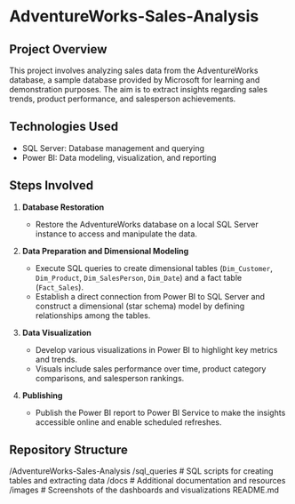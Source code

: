 # AdventureWorks-Sales-Analysis

## Project Overview
This project involves analyzing sales data from the AdventureWorks database, a sample database provided by Microsoft for learning and demonstration purposes. The aim is to extract insights regarding sales trends, product performance, and salesperson achievements.

## Technologies Used
- SQL Server: Database management and querying
- Power BI: Data modeling, visualization, and reporting

## Steps Involved
1. **Database Restoration**
   - Restore the AdventureWorks database on a local SQL Server instance to access and manipulate the data.

2. **Data Preparation and Dimensional Modeling**
   - Execute SQL queries to create dimensional tables (`Dim_Customer`, `Dim_Product`, `Dim_SalesPerson`, `Dim_Date`) and a fact table (`Fact_Sales`).
   - Establish a direct connection from Power BI to SQL Server and construct a dimensional (star schema) model by defining relationships among the tables.

3. **Data Visualization**
   - Develop various visualizations in Power BI to highlight key metrics and trends.
   - Visuals include sales performance over time, product category comparisons, and salesperson rankings.

4. **Publishing**
   - Publish the Power BI report to Power BI Service to make the insights accessible online and enable scheduled refreshes.

## Repository Structure

/AdventureWorks-Sales-Analysis
/sql_queries # SQL scripts for creating tables and extracting data
/docs # Additional documentation and resources
/images # Screenshots of the dashboards and visualizations
README.md
